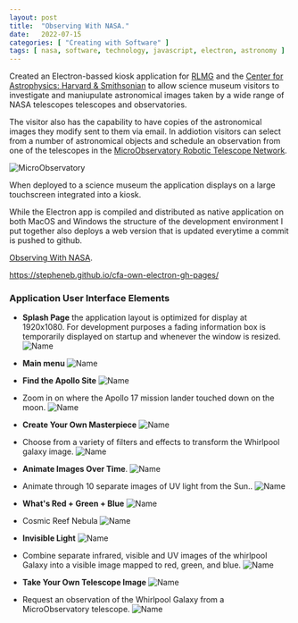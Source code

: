 ```yaml
---
layout: post
title:  "Observing With NASA."
date:   2022-07-15
categories: [ "Creating with Software" ]
tags: [ nasa, software, technology, javascript, electron, astronomy ]
---
```


Created an Electron-bassed kiosk application for [RLMG](https://rlmg.com) and
the [Center for Astrophysics: Harvard & Smithsonian](https://cfa.harvard.edu)
to allow science museum visitors to investigate and maniupulate astronomical
images taken by a wide range of NASA telescopes telescopes and observatories.

The visitor also has the capability to have copies of the astronomical images
they modify sent to them via email. In addiotion visitors can select from a
number of astronomical objects and schedule an observation from one of the
telescopes in the
[MicroObservatory Robotic Telescope Network](https://mo-www.cfa.harvard.edu/MicroObservatory/).

![MicroObservatory]({{site.url}}/assets/images/cfa/micro-observatory.jpg)

When deployed to a science museum the application displays on a
large touchscreen integrated into a kiosk.

While the Electron app is compiled and distributed as native application
on both MacOS and Windows the structure of the development environment I put
together also deploys a web version that is updated everytime a commit
is pushed to github.

[Observing With NASA](https://stepheneb.github.io/cfa-own-electron-gh-pages/).

https://stepheneb.github.io/cfa-own-electron-gh-pages/

### Application User Interface Elements

- **Splash Page** the application layout is optimized for display at 1920x1080.
  For development purposes a fading information box is temporarily displayed
  on startup and whenever the window is resized.
  ![Name]({{site.url}}/assets/images/cfa/cfa-opening-screen.jpg)

- **Main menu**
  ![Name]({{site.url}}/assets/images/cfa/cfa-main-menu.jpg)

- **Find the Apollo Site**
  ![Name]({{site.url}}/assets/images/cfa/cfa-find-apollo-menu.jpg)

- Zoom in on where the Apollo 17 mission lander touched down on the moon.
  ![Name]({{site.url}}/assets/images/cfa/cfa-find-apollo-17.jpg)

- **Create Your Own Masterpiece**
  ![Name]({{site.url}}/assets/images/cfa/cfa-make-masterpiece-menu.jpg)

- Choose from a variety of filters and effects to transform the Whirlpool
  galaxy image.
  ![Name]({{site.url}}/assets/images/cfa/cfa-make-masterpiece-whirlpool.jpg)

- **Animate Images Over Time**.
  ![Name]({{site.url}}/assets/images/cfa/cfa-animate-images-menu.jpg)

- Animate through 10 separate images of UV light from the Sun..
  ![Name]({{site.url}}/assets/images/cfa/cfa-animate-images-solar-uv.jpg)

- **What's Red + Green + Blue**
  ![Name]({{site.url}}/assets/images/cfa/cfa-rgb-menu.jpg)

- Cosmic Reef Nebula
  ![Name]({{site.url}}/assets/images/cfa/cfa-rgb-cosmic-reef.jpg)

- **Invisible Light**
  ![Name]({{site.url}}/assets/images/cfa/cfa-invisible-light-menu.jpg)

- Combine separate infrared, visible and UV images of the whirlpool Galaxy into
  a visible image mapped to red, green, and blue.
  ![Name]({{site.url}}/assets/images/cfa/cfa-invisible-light-whirlpool.jpg)

- **Take Your Own Telescope Image**
  ![Name]({{site.url}}/assets/images/cfa/cfa-make-observation-menu.jpg)

- Request an observation of the Whirlpool Galaxy from a MicroObservatory
  telescope.
  ![Name]({{site.url}}/assets/images/cfa/cfa-make-observation-cigar.jpg)
